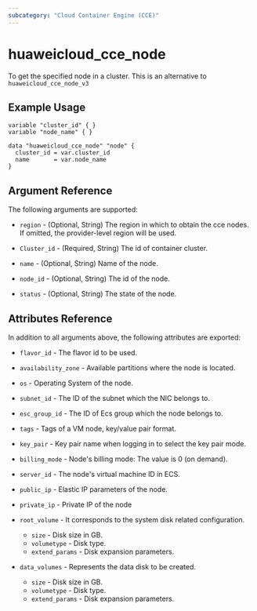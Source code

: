 ```yaml
---
subcategory: "Cloud Container Engine (CCE)"
---
```


# huaweicloud_cce_node

To get the specified node in a cluster.
This is an alternative to `huaweicloud_cce_node_v3`

## Example Usage

```hcl
variable "cluster_id" { }
variable "node_name" { }

data "huaweicloud_cce_node" "node" {
  cluster_id = var.cluster_id
  name       = var.node_name
}
```
## Argument Reference

The following arguments are supported:

* `region` - (Optional, String) The region in which to obtain the cce nodes. If omitted, the provider-level region will be used.

* `Cluster_id` - (Required, String) The id of container cluster.

* `name` - (Optional, String) Name of the node.

* `node_id` - (Optional, String) The id of the node.

* `status` - (Optional, String) The state of the node.


## Attributes Reference

In addition to all arguments above, the following attributes are exported:

* `flavor_id` - The flavor id to be used.

* `availability_zone` - Available partitions where the node is located.

* `os` - Operating System of the node.

* `subnet_id` - The ID of the subnet which the NIC belongs to.

* `esc_group_id` - The ID of Ecs group which the node belongs to.

* `tags` - Tags of a VM node, key/value pair format.

* `key_pair` - Key pair name when logging in to select the key pair mode.

* `billing_mode` - Node's billing mode: The value is 0 (on demand).

* `server_id` - The node's virtual machine ID in ECS.

* `public_ip` - Elastic IP parameters of the node.

* `private_ip` - Private IP of the node

* `root_volume` - It corresponds to the system disk related configuration.

  + `size` - Disk size in GB.
  + `volumetype` - Disk type.
  + `extend_params` - Disk expansion parameters.

* `data_volumes` - Represents the data disk to be created.

  + `size` - Disk size in GB.
  + `volumetype` - Disk type.
  + `extend_params` - Disk expansion parameters.

